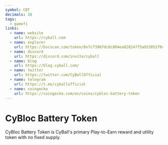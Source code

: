 ```yaml
---
symbol: CBT
decimals: 18
tags:
  - gamefi
links:
  - name: website
    url: https://cyball.com
  - name: explorer
    url: https://bscscan.com/token/0x7c73967dc8c804ea028247f5a953052f0cd5fd58
  - name: discord
    url: https://discord.com/invite/cyball
  - name: blog
    url: https://blog.cyball.com/
  - name: twitter
    url: https://twitter.com/CyBallOfficial
  - name: telegram
    url: https://t.me/cyballofficial
  - name: coingecko
    url: https://coingecko.com/en/coins/cybloc-battery-token
---
```


# CyBloc Battery Token

CyBloc Battery Token is CyBall's primary Play-to-Earn reward and utility token with no fixed supply.
